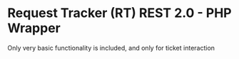 # Request Tracker (RT) REST 2.0 - PHP Wrapper

Only very basic functionality is included, and only for ticket interaction

